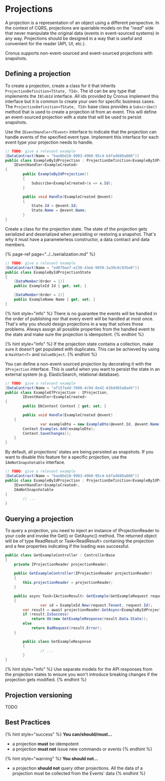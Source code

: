 # Projections

A projection is a representation of an object using a different perspective. In the context of CQRS, projections are queriable models on the "_read_" side that never manipulate the original data \(events in event-sourced systems\) in any way. Projections should be designed in a way that is useful and convenient for the reader \(API, UI, etc.\).

Cronus supports non-event-sourced and event-sourced projections with snapshots.

## Defining a projection

To create a projection, create a class for it that inherits `ProjectionDefinition<TState, TId>`. The id can be any type that implements the `IBlobId` interface. All ids provided by Cronus implement this interface but it is common to create your own for specific business cases. The `ProjectionDefinition<TState, TId>` base class provides a `Subscribe()` method that is used to create a projection id from an event. This will define an event-sourced projection with a state that will be used to persist snapshots.

Use the `IEventHandler<TEvent>` interface to indicate that the projection can handle events of the specified event type. Implement this interface for each event type your projection needs to handle.

```csharp
// TODO: give a relevant example
[DataContract(Name = "bae8bd10-9903-4960-95c4-b4fa4688a860")]
public class ExampleByIdProjection : ProjectionDefinition<ExampleByIdProjectionState, ExampleId>,
    IEventHandler<ExampleCreated>
{
		public ExampleByIdProjection()
		{
		    Subscribe<ExampleCreated>(x => x.Id);
		}

		public void Handle(ExampleCreated @event)
		{
		    State.Id = @event.Id;
		    State.Name = @event.Name;
		}
}
```

Create a class for the projection state. The state of the projection gets serialized and deserialized when persisting or restoring a snapshot. That's why it must have a parameterless constructor, a data contract and data members.

{% page-ref page="../../serialization.md" %}

```csharp
// TODO: give a relevant example
[DataContract(Name = "ed879ae7-e238-43eb-99f0-3a39c6c935e0")]
public class ExampleByIdProjectionState
{
    [DataMember(Order = 1)]
    public ExampleId Id { get; set; }

    [DataMember(Order = 2)]
    public ExampleName Name { get; set; }
}
```

{% hint style="info" %}
There is no guarantee the events will be handled in the order of publishing nor that every event will be handled at most once. That's why you should design projections in a way that solves those problems. Always assign all possible properties from the handled event to the state and make sure the projection is idempotent.
{% endhint %}

{% hint style="info" %}
If the projection state contains a collection, make sure it doesn't get populated with duplicates. This can be achieved by using a `HashSet<T>` and `ValueObject`.
{% endhint %}

You can define a non-event-sourced projection by decorating it with the `IProjection` interface. This is useful when you want to persist the state in an external system \(e.g. ElasticSearch, relational database\).

```csharp
// TODO: give a relevant example
[DataContract(Name = "af157a4d-7608-4c9d-8e42-63bd483a8ad4")]
public class ExampleEfProjection : IProjection,
        IEventHandler<ExampleCreated>
{
		public DbContext Context { get; set; }

		public void Handle(ExampleCreated @event)
    {
				var exampleDto = new ExampleDto(@event.Id, @event.Name);
        Context.Examples.Add(exampleDto);
        Context.SaveChanges();
    }
}
```

By default, all projections' states are being persisted as snapshots. If you want to disable this feature for a specific projection, use the `IAmNotSnapshotable` interface.

```csharp
// TODO: give a relevant example
[DataContract(Name = "bae8bd10-9903-4960-95c4-b4fa4688a860")]
public class ExampleByIdProjection : ProjectionDefinition<ExampleByIdProjectionState, ExampleId>,
    IEventHandler<ExampleCreated>,
    IAmNotSnapshotable
{
		// ...
}
```

## Querying a projection

To query a projection, you need to inject an instance of IProjectionReader to your code and invoke the Get\(\) or GetAsync\(\) method. The returned object will be of type ReadResult or Task&lt;ReadResult&gt; containing the projection and a few properties indicating if the loading was successful.

```csharp
public class GetExampleController : ControllerBase
{
    private IProjectionReader projectionReader;
    
    public GetExampleController(IProjectionReader projectionReader)
    {
        this.projectionReader = projectionReader;
    }

    public async Task<IActionResult> GetExample(GetExampleRequest request)
    {
				var id = ExampleId.New(request.Tenant, request.Id);
        var result = await projectionReader.GetAsync<ExampleByIdProjection>(id);
        if (result.IsSuccess)
            return Ok(new GetExampleResponse(result.Data.State));
        else
            return BadRequest(result.Error);
    }

		public class GetExampleResponse
		{
				// ...
		}
}
```

{% hint style="info" %}
Use separate models for the API responses from the projection states to ensure you won't introduce breaking changes if the projection gets modified.
{% endhint %}

## Projection versioning

TODO

## Best Practices

{% hint style="success" %}
**You can/should/must...**

* a projection **must** be idempotent
* a projection **must not** issue new commands or events
{% endhint %}

{% hint style="warning" %}
**You should not...**

* a projection **should not** query other projections. All the data of a projection must be collected from the Events' data
{% endhint %}

